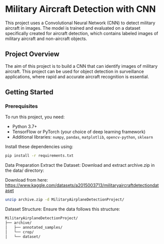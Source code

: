 # Military Aircraft Detection with CNN

This project uses a Convolutional Neural Network (CNN) to detect military aircraft in images. The model is trained and evaluated on a dataset specifically created for aircraft detection, which contains labeled images of military aircraft and non-aircraft objects.

## Project Overview

The aim of this project is to build a CNN that can identify images of military aircraft. This project can be used for object detection in surveillance applications, where rapid and accurate aircraft recognition is essential.

## Getting Started

### Prerequisites

To run this project, you need:
- Python 3.7+
- TensorFlow or PyTorch (your choice of deep learning framework)
- Additional libraries: `numpy`, `pandas`, `matplotlib`, `opencv-python`, `sklearn`

Install these dependencies using:

```bash
pip install -r requirements.txt

```

Data Preparation
Extract the Dataset: Download and extract archive.zip in the data/ directory:

Download from here: https://www.kaggle.com/datasets/a2015003713/militaryaircraftdetectiondataset

```bash
unzip archive.zip -d MilitaryAirplaneDetectionProject/
```

Dataset Structure: Ensure the data follows this structure:

```bash
MilitaryAirplaneDetectionProject/
├── archive/
│   ├── annotated_samples/
│   └── crop/
│   └── dataset/
```
